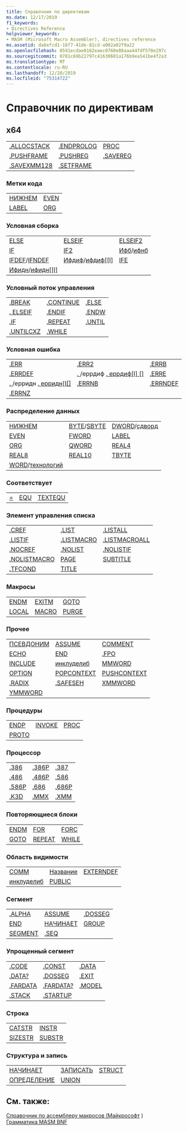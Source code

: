 ```yaml
---
title: Справочник по директивам
ms.date: 12/17/2019
f1_keywords:
- Directives Reference
helpviewer_keywords:
- MASM (Microsoft Macro Assembler), directives reference
ms.assetid: da6efcd1-18f7-41de-81cd-a002a02f9a22
ms.openlocfilehash: 8591ecdae0162eaec0760e08aaa44fdf5f0e297c
ms.sourcegitcommit: 0781c69b22797c41630601a176b9ea541be4f2a3
ms.translationtype: MT
ms.contentlocale: ru-RU
ms.lasthandoff: 12/20/2019
ms.locfileid: "75314722"
---
```

# <a name="directives-reference"></a>Справочник по директивам

## <a name="x64"></a>x64

||||
|-|-|-|
|[.ALLOCSTACK](dot-allocstack.md)|[.ENDPROLOG](dot-endprolog.md)|[PROC](proc.md)|
|[.PUSHFRAME](dot-pushframe.md)|[.PUSHREG](dot-pushreg.md)|[.SAVEREG](dot-savereg.md)|
|[.SAVEXMM128](dot-savexmm128.md)|[.SETFRAME](dot-setframe.md)||

### <a name="code-labels"></a>Метки кода

|||
|-|-|
|[НИЖНЕМ](align-masm.md)|[EVEN](even.md)|
|[LABEL](label-masm.md)|[ORG](org.md)|

### <a name="conditional-assembly"></a>Условная сборка

||||
|-|-|-|
|[ELSE](else-masm.md)|[ELSEIF](elseif-masm.md)|[ELSEIF2](elseif2.md)|
|[IF](if-masm.md)|[IF2](if2.md)|[Ифб](ifb.md)/[ифнб](ifnb.md)|
|[IFDEF](ifdef.md)/[IFNDEF](ifndef.md)|[Ифдиф](ifdif.md)/[ифдиф&#91;&#91;I&#93; ](ifdif.md)|[IFE](ife.md)|
|[Ифидн](ifidn.md)/[ифидн&#91;&#91;I&#93; ](ifidn.md)|||

### <a name="conditional-control-flow"></a>Условный поток управления

||||
|-|-|-|
|[.BREAK](dot-break.md)|[.CONTINUE](dot-continue.md)|[.ELSE](dot-else.md)|
|[. ELSEIF](dot-if.md)|[.ENDIF](dot-endif.md)|[.ENDW](dot-endw.md)|
|[.IF](dot-if.md)|[.REPEAT](dot-repeat.md)|[.UNTIL](dot-until.md)|
|[.UNTILCXZ](dot-untilcxz.md)|[.WHILE](dot-while.md)||

### <a name="conditional-error"></a>Условная ошибка

||||
|-|-|-|
|[.ERR](dot-err.md)|[.ERR2](dot-err2.md)|[.ERRB](dot-errb.md)|
|[.ERRDEF](dot-errdef.md)|[. ](dot-errdif.md)/еррдиф [. еррдиф&#91;I&#93; &#91;&#93; ](dot-errdif.md)|[.ERRE](dot-erre.md)|
|[. ](dot-erridn.md)/ерридн [. ерридн&#91;I&#91;&#93; ](dot-erridn.md)|[.ERRNB](dot-errnb.md)|[.ERRNDEF](dot-errndef.md)|
|[.ERRNZ](dot-errnz.md)|||

### <a name="data-allocation"></a>Распределение данных

||||
|-|-|-|
|[НИЖНЕМ](align-masm.md)|[BYTE](byte-masm.md)/[SBYTE](sbyte-masm.md)|[DWORD](dword.md)/[сдворд](sdword.md)|
|[EVEN](even.md)|[FWORD](fword.md)|[LABEL](label-masm.md)|
|[ORG](org.md)|[QWORD](qword.md)|[REAL4](real4.md)|
|[REAL8](real8.md)|[REAL10](real10.md)|[TBYTE](tbyte.md)|
|[WORD](word.md)/[технологий](sword.md)|||

### <a name="equates"></a>Соответствует

||||
|-|-|-|
|[=](equal.md)|[EQU](equ.md)|[TEXTEQU](textequ.md)|

### <a name="listing-control"></a>Элемент управления списка

||||
|-|-|-|
|[.CREF](dot-cref.md)|[.LIST](dot-list.md)|[.LISTALL](dot-listall.md)|
|[.LISTIF](dot-listif.md)|[.LISTMACRO](dot-listmacro.md)|[.LISTMACROALL](dot-listmacroall.md)|
|[.NOCREF](dot-nocref.md)|[.NOLIST](dot-nolist.md)|[.NOLISTIF](dot-nolistif.md)|
|[.NOLISTMACRO](dot-nolistmacro.md)|[PAGE](page.md)|[SUBTITLE](subtitle.md)|
|[.TFCOND](dot-tfcond.md)|[TITLE](title.md)||

### <a name="macros"></a>Макросы

||||
|-|-|-|
|[ENDM](endm.md)|[EXITM](exitm.md)|[GOTO](goto-masm.md)|
|[LOCAL](local-masm.md)|[MACRO](macro.md)|[PURGE](purge.md)|

### <a name="miscellaneous"></a>Прочее

||||
|-|-|-|
|[ПСЕВДОНИМ](alias-masm.md)|[ASSUME](assume.md)|[COMMENT](comment-masm.md)|
|[ECHO](echo.md)|[END](end-masm.md)|[.FPO](dot-fpo.md)|
|[INCLUDE](include-masm.md)|[инклуделиб](includelib-masm.md)|[MMWORD](mmword.md)|
|[OPTION](option-masm.md)|[POPCONTEXT](popcontext.md)|[PUSHCONTEXT](pushcontext.md)|
|[.RADIX](dot-radix.md)|[.SAFESEH](dot-safeseh.md)|[XMMWORD](xmmword.md)|
|[YMMWORD](ymmword.md)|||

### <a name="procedures"></a>Процедуры

||||
|-|-|-|
|[ENDP](endp.md)|[INVOKE](invoke.md)|[PROC](proc.md)|
|[PROTO](proto.md)|||

### <a name="processor"></a>Процессор

||||
|-|-|-|
|[.386](dot-386.md)|[.386P](dot-386p.md)|[.387](dot-387.md)|
|[.486](dot-486.md)|[.486P](dot-486p.md)|[.586](dot-586.md)|
|[.586P](dot-586p.md)|[.686](dot-686.md)|[.686P](dot-686p.md)|
|[.K3D](dot-k3d.md)|[.MMX](dot-mmx.md)|[.XMM](dot-xmm.md)|

### <a name="repeat-blocks"></a>Повторяющиеся блоки

||||
|-|-|-|
|[ENDM](endm.md)|[FOR](for-masm.md)|[FORC](forc.md)|
|[GOTO](goto-masm.md)|[REPEAT](repeat.md)|[WHILE](while-masm.md)|

### <a name="scope"></a>Область видимости

||||
|-|-|-|
|[COMM](comm.md)|[Название](extern-masm.md)|[EXTERNDEF](externdef.md)|
|[инклуделиб](includelib-masm.md)|[PUBLIC](public-masm.md)||

### <a name="segment"></a>Сегмент

||||
|-|-|-|
|[.ALPHA](dot-alpha.md)|[ASSUME](assume.md)|[.DOSSEG](dot-dosseg.md)|
|[END](end-masm.md)|[НАЧИНАЕТ](ends-masm.md)|[GROUP](group.md)|
|[SEGMENT](segment.md)|[.SEQ](dot-seq.md)||

### <a name="simplified-segment"></a>Упрощенный сегмент

||||
|-|-|-|
|[.CODE](dot-code.md)|[.CONST](dot-const.md)|[.DATA](dot-data.md)|
|[.DATA?](dot-data-q.md)|[.DOSSEG](dot-dosseg.md)|[.EXIT](dot-exit.md)|
|[.FARDATA](dot-fardata.md)|[.FARDATA?](dot-fardata-q.md)|[.MODEL](dot-model.md)|
|[.STACK](dot-stack.md)|[.STARTUP](dot-startup.md)||

### <a name="string"></a>Строка

|||
|-|-|
|[CATSTR](catstr.md)|[INSTR](instr.md)|
|[SIZESTR](sizestr.md)|[SUBSTR](substr.md)|

### <a name="structure-and-record"></a>Структура и запись

||||
|-|-|-|
|[НАЧИНАЕТ](ends-masm.md)|[ЗАПИСАТЬ](record-masm.md)|[STRUCT](struct-masm.md)|
|[ОПРЕДЕЛЕНИЕ](typedef-masm.md)|[UNION](union.md)||

## <a name="see-also"></a>См. также:

[Справочник по ассемблеру макросов (Майкрософт](microsoft-macro-assembler-reference.md) )\
[Грамматика MASM BNF](masm-bnf-grammar.md)
